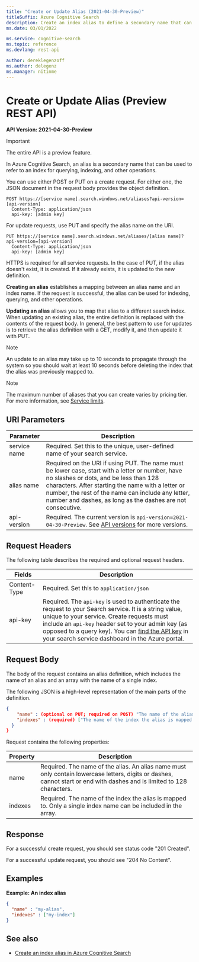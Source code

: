 ```yaml
---
title: "Create or Update Alias (2021-04-30-Preview)"
titleSuffix: Azure Cognitive Search
description: Create an index alias to define a secondary name that can be used to refer to an index for querying, indexing, and other operations.
ms.date: 03/01/2022

ms.service: cognitive-search
ms.topic: reference
ms.devlang: rest-api

author: dereklegenzoff
ms.author: delegenz
ms.manager: nitinme
---
```

# Create or Update Alias (Preview REST API)

**API Version: 2021-04-30-Preview**

> [!Important]
> The entire API is a preview feature.

In Azure Cognitive Search, an alias is a secondary name that can be used to refer to an index for querying, indexing, and other operations.

You can use either POST or PUT on a create request. For either one, the JSON document in the request body provides the object definition.

```http
POST https://[service name].search.windows.net/aliases?api-version=[api-version]      
  Content-Type: application/json  
  api-key: [admin key]  
```  

For update requests, use PUT and specify the alias name on the URI. 

```http
PUT https://[service name].search.windows.net/aliases/[alias name]?api-version=[api-version]  
  Content-Type: application/json  
  api-key: [admin key]  
```  

HTTPS is required for all service requests. In the case of PUT, if the alias doesn't exist, it is created. If it already exists, it is updated to the new definition.

**Creating an alias** establishes a mapping between an alias name and an index name. If the request is successful, the alias can be used for indexing, querying, and other operations.

**Updating an alias** allows you to map that alias to a different search index. When updating an existing alias, the entire definition is replaced with the contents of the request body. In general, the best pattern to use for updates is to retrieve the alias definition with a GET, modify it, and then update it with PUT.

> [!NOTE]
> An update to an alias may take up to 10 seconds to propagate through the system so you should wait at least 10 seconds before deleting the index that the alias was previously mapped to. 

> [!NOTE]  
> The maximum number of aliases that you can create varies by pricing tier. For more information, see [Service limits](/azure/search/search-limits-quotas-capacity).  

## URI Parameters

| Parameter	  | Description  | 
|-------------|--------------|
| service name | Required. Set this to the unique, user-defined name of your search service. |
| alias name  | Required on the URI if using PUT. The name must be lower case, start with a letter or number, have no slashes or dots, and be less than 128 characters. After starting the name with a letter or number, the rest of the name can include any letter, number and dashes, as long as the dashes are not consecutive. |
| api-version | Required. The current version is `api-version=2021-04-30-Preview`. See [API versions](../search-service-api-versions.md) for more versions.|

## Request Headers

 The following table describes the required and optional request headers.  

|Fields              |Description      |  
|--------------------|-----------------|  
|Content-Type|Required. Set this to `application/json`|  
|api-key|Required. The `api-key` is used to authenticate the request to your Search service. It is a string value, unique to your service. Create requests must include an `api-key` header set to your admin key (as opposed to a query key). You can [find the API key](/azure/search/search-security-api-keys#find-existing-keys) in your search service dashboard in the Azure portal.|  

## Request Body

The body of the request contains an alias definition, which includes the name of an alias and an array with the name of a single index.

The following JSON is a high-level representation of the main parts of the definition.

```json
{   
    "name" : (optional on PUT; required on POST) "The name of the alias",  
    "indexes" : (required) ["The name of the index the alias is mapped to"],
  } 
}  
```  

 Request contains the following properties:  

|Property|Description|  
|--------------|-----------------|  
|name|Required. The name of the alias. An alias name must only contain lowercase letters, digits or dashes, cannot start or end with dashes and is limited to 128 characters.|  
|indexes|Required. The name of the index the alias is mapped to. Only a single index name can be included in the array.|

## Response

For a successful create request, you should see status code "201 Created".

For a successful update request, you should see "204 No Content". 

## Examples

**Example: An index alias**

```json
{   
  "name" : "my-alias",  
  "indexes" : ["my-index"]
}  
```  

## See also  

+ [Create an index alias in Azure Cognitive Search](/azure/search/search-how-to-alias)   